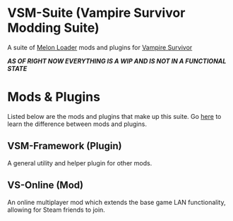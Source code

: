# VSM-Suite (Vampire Survivor Modding Suite)
A suite of [Melon Loader](https://melonwiki.xyz) mods and plugins for [Vampire Survivor](https://store.steampowered.com/app/1794680/Vampire_Survivors/) 

***AS OF RIGHT NOW EVERYTHING IS A WIP AND IS NOT IN A FUNCTIONAL STATE***

# Mods & Plugins
Listed below are the mods and plugins that make up this suite. Go [here](https://melonwiki.xyz/#/modders/MelonPlugins) to learn the difference between mods and plugins.

## VSM-Framework (Plugin)
A general utility and helper plugin for other mods.

## VS-Online (Mod)
An online multiplayer mod which extends the base game LAN functionality, allowing for Steam friends to join.
